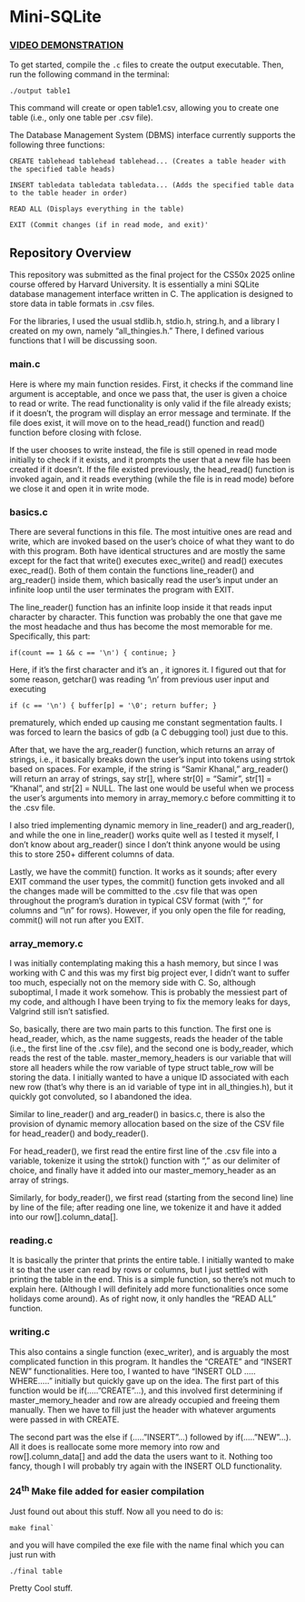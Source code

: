 # Mini-SQLite

<h3><a href = "https://youtu.be/RKVKSDsSR4A">VIDEO DEMONSTRATION</a></h3>

To get started, compile the `.c` files to create the output executable. Then, run the following command in the terminal:

`./output table1`

This command will create or open table1.csv, allowing you to create one table (i.e., only one table per .csv file).

The Database Management System (DBMS) interface currently supports the following three functions:

    CREATE tablehead tablehead tablehead... (Creates a table header with the specified table heads)

    INSERT tabledata tabledata tabledata... (Adds the specified table data to the table header in order)

    READ ALL (Displays everything in the table)
    
    EXIT (Commit changes (if in read mode, and exit)'


<h2>Repository Overview</h2>

<p>This repository was submitted as the final project for the CS50x 2025 online course offered by Harvard University. It is essentially a mini SQLite database management interface written in C. The application is designed to store data in table formats in .csv files.</p>

For the libraries, I used the usual stdlib.h, stdio.h, string.h, and a library I created on my own, namely “all_thingies.h.” There, I defined various functions that I will be discussing soon.


<h3>main.c</h3>

Here is where my main function resides. First, it checks if the command line argument is acceptable, and once we pass that, the user is given a choice to read or write. The read functionality is only valid if the file already exists; if it doesn’t, the program will display an error message and terminate. If the file does exist, it will move on to the head_read() function and read() function before closing with fclose.

If the user chooses to write instead, the file is still opened in read mode initially to check if it exists, and it prompts the user that a new file has been created if it doesn’t. If the file existed previously, the head_read() function is invoked again, and it reads everything (while the file is in read mode) before we close it and open it in write mode.

<h3>basics.c</h3>

There are several functions in this file. The most intuitive ones are read and write, which are invoked based on the user’s choice of what they want to do with this program. Both have identical structures and are mostly the same except for the fact that write() executes exec_write() and read() executes exec_read(). Both of them contain the functions line_reader() and arg_reader() inside them, which basically read the user’s input under an infinite loop until the user terminates the program with EXIT.

The line_reader() function has an infinite loop inside it that reads input character by character. This function was probably the one that gave me the most headache and thus has become the most memorable for me. Specifically, this part:

`if(count == 1 && c == '\n')
{
    continue;
}`

Here, if it’s the first character and it’s an <enter>, it ignores it. I figured out that for some reason, getchar() was reading ‘\n’ from previous user input and executing

`if (c == '\n') {
    buffer[p] = '\0';
    return buffer;
}`

prematurely, which ended up causing me constant segmentation faults. I was forced to learn the basics of gdb (a C debugging tool) just due to this.

After that, we have the arg_reader() function, which returns an array of strings, i.e., it basically breaks down the user’s input into tokens using strtok based on spaces. For example, if the string is “Samir Khanal,” arg_reader() will return an array of strings, say str[], where str[0] = “Samir”, str[1] = “Khanal”, and str[2] = NULL. The last one would be useful when we process the user’s arguments into memory in array_memory.c before committing it to the .csv file.

I also tried implementing dynamic memory in line_reader() and arg_reader(), and while the one in line_reader() works quite well as I tested it myself, I don’t know about arg_reader() since I don’t think anyone would be using this to store 250+ different columns of data.

Lastly, we have the commit() function. It works as it sounds; after every EXIT command the user types, the commit() function gets invoked and all the changes made will be committed to the .csv file that was open throughout the program’s duration in typical CSV format (with “,” for columns and “\n” for rows). However, if you only open the file for reading, commit() will not run after you EXIT.


<h3>array_memory.c</h3>

I was initially contemplating making this a hash memory, but since I was working with C and this was my first big project ever, I didn’t want to suffer too much, especially not on the memory side with C. So, although suboptimal, I made it work somehow. This is probably the messiest part of my code, and although I have been trying to fix the memory leaks for days, Valgrind still isn’t satisfied.

So, basically, there are two main parts to this function. The first one is head_reader, which, as the name suggests, reads the header of the table (i.e., the first line of the .csv file), and the second one is body_reader, which reads the rest of the table. master_memory_headers is our variable that will store all headers while the row variable of type struct table_row will be storing the data. I initially wanted to have a unique ID associated with each new row (that’s why there is an id variable of type int in all_thingies.h), but it quickly got convoluted, so I abandoned the idea.

Similar to line_reader() and arg_reader() in basics.c, there is also the provision of dynamic memory allocation based on the size of the CSV file for head_reader() and body_reader().

For head_reader(), we first read the entire first line of the .csv file into a variable, tokenize it using the strtok() function with “,” as our delimiter of choice, and finally have it added into our master_memory_header as an array of strings.

Similarly, for body_reader(), we first read (starting from the second line) line by line of the file; after reading one line, we tokenize it and have it added into our row[].column_data[].


<h3>reading.c</h3>

It is basically the printer that prints the entire table. I initially wanted to make it so that the user can read by rows or columns, but I just settled with printing the table in the end. This is a simple function, so there’s not much to explain here. (Although I will definitely add more functionalities once some holidays come around). As of right now, it only handles the “READ ALL” function.

<h3>writing.c</h3>

This also contains a single function (exec_writer), and is arguably the most complicated function in this program. It handles the “CREATE” and “INSERT NEW” functionalities. Here too, I wanted to have “INSERT OLD ….. WHERE…..” initially but quickly gave up on the idea. The first part of this function would be if(.....”CREATE”...), and this involved first determining if master_memory_header and row are already occupied and freeing them manually. Then we have to fill just the header with whatever arguments were passed in with CREATE.

The second part was the else if (.....”INSERT”...) followed by if(.....”NEW”...). All it does is reallocate some more memory into row and row[].column_data[] and add the data the users want to it. Nothing too fancy, though I will probably try again with the INSERT OLD functionality.

<h3>24<sup>th</sup> Make file added for easier compilation</h3>

<p>Just found out about this stuff. Now all you need to do is:

    make final`

and you will have compiled the exe file with the name final which you can just run with

    ./final table

Pretty Cool stuff.</p>
